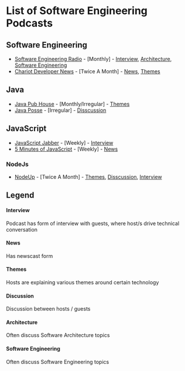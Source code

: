 # List of Software Engineering Podcasts

## Software Engineering
* [Software Engineering Radio](http://www.se-radio.net/) - [Monthly] - [Interview](#interview), [Architecture](#architecture), 
[Software Engineering](#software-engineering)
* [Chariot Developer News](http://chariotsolutions.com/podcasts/) - [Twice A Month] - [News](#news), [Themes](#themes)

## Java
* [Java Pub House](http://www.javapubhouse.com/) - [Monthly/Irregular] - [Themes](#themes)
* [Java Posse](http://javaposse.com/) - [Irregular] - [Disscussion](#discussion)

## JavaScript
* [JavaScript Jabber](http://devchat.tv/js-jabber) - [Weekly] - [Interview](#interview)
* [5 Minutes of JavaScript](http://fivejs.codeschool.com/) - [Weekly] - [News](#news) 

### NodeJs
* [NodeUp](http://nodeup.com/) - [Twice A Month] - [Themes](#themes), [Disscussion](#discussion), [Interview](#interview)

## Legend
#### Interview
Podcast has form of interview with guests, where host/s drive technical conversation 
#### News
Has newscast form
#### Themes
Hosts are explaining various themes around certain technology
#### Discussion
Discussion between hosts / guests
#### Architecture
Often discuss Software Architecture topics
#### Software Engineering
Often discuss Software Engineering topics



